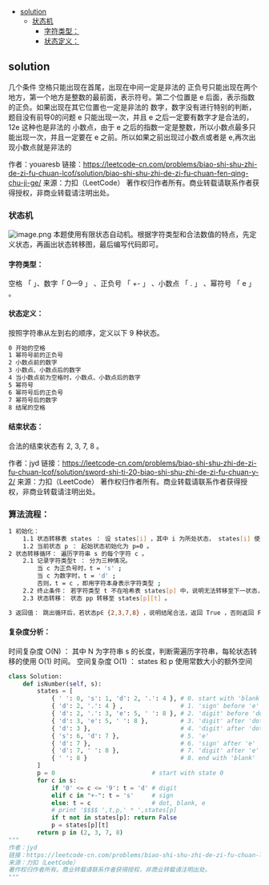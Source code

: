 
<!-- TOC -->

- [solution](#solution)
    - [状态机](#%E7%8A%B6%E6%80%81%E6%9C%BA)
        - [字符类型：](#%E5%AD%97%E7%AC%A6%E7%B1%BB%E5%9E%8B)
        - [状态定义：](#%E7%8A%B6%E6%80%81%E5%AE%9A%E4%B9%89)

<!-- /TOC -->

## solution
几个条件
空格只能出现在首尾，出现在中间一定是非法的
正负号只能出现在两个地方，第一个地方是整数的最前面，表示符号。第二个位置是 e 后面，表示指数的正负。如果出现在其它位置也一定是非法的
数字，数字没有进行特别的判断，题目没有前导0的问题
e 只能出现一次，并且 e 之后一定要有数字才是合法的， 12e 这种也是非法的
小数点，由于 e 之后的指数一定是整数，所以小数点最多只能出现一次，并且一定要在 e 之前。所以如果之前出现过小数点或者是 e,再次出现小数点就是非法的

作者：youaresb
链接：https://leetcode-cn.com/problems/biao-shi-shu-zhi-de-zi-fu-chuan-lcof/solution/biao-shi-shu-zhi-de-zi-fu-chuan-fen-qing-chu-ji-ge/
来源：力扣（LeetCode）
著作权归作者所有。商业转载请联系作者获得授权，非商业转载请注明出处。


### 状态机
![image.png](https://pic.leetcode-cn.com/7998c600dfa355047daaaa82bf4431416d02575445896bc52be4c7b71ddb6bda-image.png)
本题使用有限状态自动机。根据字符类型和合法数值的特点，先定义状态，再画出状态转移图，最后编写代码即可。

#### 字符类型：
空格 「 」、数字「 0—9 」 、正负号 「 +- 」 、小数点 「 . 」 、幂符号 「 e 」 。

#### 状态定义：
按照字符串从左到右的顺序，定义以下 9 种状态。
```bash 
0 开始的空格
1 幂符号前的正负号
2 小数点前的数字
3 小数点、小数点后的数字
4 当小数点前为空格时，小数点、小数点后的数字
5 幂符号
6 幂符号后的正负号
7 幂符号后的数字
8 结尾的空格
```
#### 结束状态：
合法的结束状态有 2, 3, 7, 8 。

作者：jyd
链接：https://leetcode-cn.com/problems/biao-shi-shu-zhi-de-zi-fu-chuan-lcof/solution/sword-shi-ti-20-biao-shi-shu-zhi-de-zi-fu-chuan-y-2/
来源：力扣（LeetCode）
著作权归作者所有。商业转载请联系作者获得授权，非商业转载请注明出处。

### 算法流程：
```bash
1 初始化：
    1.1 状态转移表 states ： 设 states[i] ，其中 i 为所处状态， states[i] 使用哈希表存储可转移至的状态。键值对 (key,value) 含义：若输入key ，则可从状态 i 转移至状态 value 。
    1.2 当前状态 p ： 起始状态初始化为 p=0 。
2 状态转移循环： 遍历字符串 s 的每个字符 c 。
    2.1 记录字符类型t ： 分为三种情况。
        当 c 为正负号时，t = 's' ;
        当 c 为数字时，t = 'd' ;
        否则，t = c ，即用字符本身表示字符类型 ;
    2.2 终止条件： 若字符类型 t 不在哈希表 states[p] 中，说明无法转移至下一状态，因此直接返回 False 。
    2.3 状态转移： 状态 pp 转移至 states[p][t] 。

3 返回值： 跳出循环后，若状态p∈ {2,3,7,8} ，说明结尾合法，返回 True ，否则返回 False 。
```
#### 复杂度分析：
时间复杂度 O(N) ： 其中 N 为字符串 s 的长度，判断需遍历字符串，每轮状态转移的使用 O(1) 时间。
空间复杂度 O(1) ： states 和 p 使用常数大小的额外空间

```python
class Solution:
    def isNumber(self, s):
        states = [
            { ' ': 0, 's': 1, 'd': 2, '.': 4 }, # 0. start with 'blank'
            { 'd': 2, '.': 4 } ,                # 1. 'sign' before 'e'
            { 'd': 2, '.': 3, 'e': 5, ' ': 8 }, # 2. 'digit' before 'dot'
            { 'd': 3, 'e': 5, ' ': 8 },         # 3. 'digit' after 'dot'
            { 'd': 3 },                         # 4. 'digit' after 'dot' (‘blank’ before 'dot')
            { 's': 6, 'd': 7 },                 # 5. 'e'
            { 'd': 7 },                         # 6. 'sign' after 'e'
            { 'd': 7, ' ': 8 },                 # 7. 'digit' after 'e'
            { ' ': 8 }                          # 8. end with 'blank'
        ]
        p = 0                           # start with state 0
        for c in s:
            if '0' <= c <= '9': t = 'd' # digit
            elif c in "+-": t = 's'     # sign
            else: t = c                 # dot, blank, e
            # print '$$$$ ',t,p,' * ',states[p]
            if t not in states[p]: return False
            p = states[p][t]
        return p in (2, 3, 7, 8)
"""
作者：jyd
链接：https://leetcode-cn.com/problems/biao-shi-shu-zhi-de-zi-fu-chuan-lcof/solution/sword-shi-ti-20-biao-shi-shu-zhi-de-zi-fu-chuan-y-2/
来源：力扣（LeetCode）
著作权归作者所有。商业转载请联系作者获得授权，非商业转载请注明出处。
"""
```